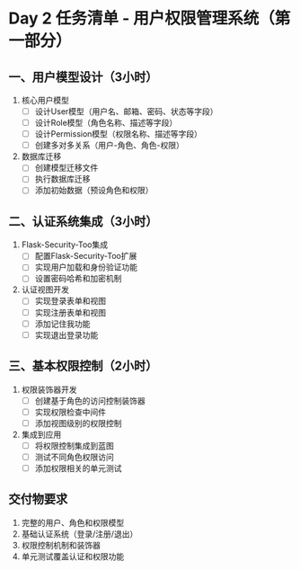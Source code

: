 # Day 2 任务清单 - 用户权限管理系统（第一部分）

## 一、用户模型设计（3小时）
1. 核心用户模型
   - [ ] 设计User模型（用户名、邮箱、密码、状态等字段）
   - [ ] 设计Role模型（角色名称、描述等字段）
   - [ ] 设计Permission模型（权限名称、描述等字段）
   - [ ] 创建多对多关系（用户-角色、角色-权限）

2. 数据库迁移
   - [ ] 创建模型迁移文件
   - [ ] 执行数据库迁移
   - [ ] 添加初始数据（预设角色和权限）

## 二、认证系统集成（3小时）
1. Flask-Security-Too集成
   - [ ] 配置Flask-Security-Too扩展
   - [ ] 实现用户加载和身份验证功能
   - [ ] 设置密码哈希和加密机制

2. 认证视图开发
   - [ ] 实现登录表单和视图
   - [ ] 实现注册表单和视图
   - [ ] 添加记住我功能
   - [ ] 实现退出登录功能

## 三、基本权限控制（2小时）
1. 权限装饰器开发
   - [ ] 创建基于角色的访问控制装饰器
   - [ ] 实现权限检查中间件
   - [ ] 添加视图级别的权限控制

2. 集成到应用
   - [ ] 将权限控制集成到蓝图
   - [ ] 测试不同角色权限访问
   - [ ] 添加权限相关的单元测试

## 交付物要求
1. 完整的用户、角色和权限模型
2. 基础认证系统（登录/注册/退出）
3. 权限控制机制和装饰器
4. 单元测试覆盖认证和权限功能 